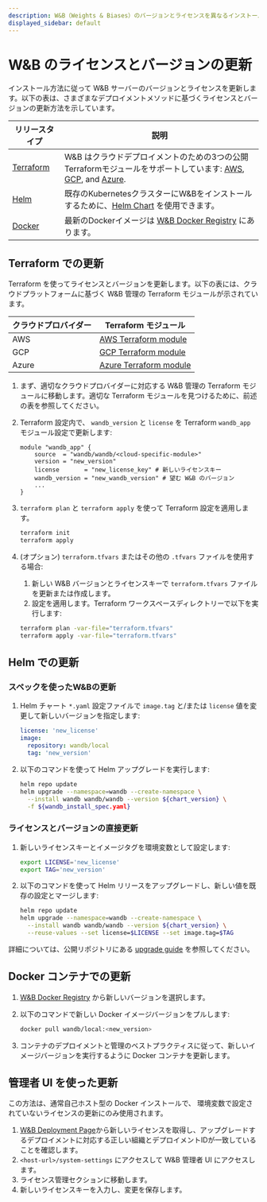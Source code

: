 ```yaml
---
description: W&B（Weights & Biases）のバージョンとライセンスを異なるインストールメソッドで更新するためのガイド。
displayed_sidebar: default
---
```



# W&B のライセンスとバージョンの更新

インストール方法に従って W&B サーバーのバージョンとライセンスを更新します。以下の表は、さまざまなデプロイメントメソッドに基づくライセンスとバージョンの更新方法を示しています。

| リリースタイプ      | 説明         |
| ---------------- | ------------------ |
| [Terraform](#update-with-terraform) | W&B はクラウドデプロイメントのための3つの公開Terraformモジュールをサポートしています: [AWS](https://registry.terraform.io/modules/wandb/wandb/aws/latest), [GCP](https://registry.terraform.io/modules/wandb/wandb/google/latest), and [Azure](https://registry.terraform.io/modules/wandb/wandb/azurerm/latest). |
| [Helm](#update-with-helm)              | 既存のKubernetesクラスターにW&Bをインストールするために、[Helm Chart](https://github.com/wandb/helm-charts) を使用できます。  |
| [Docker](#update-with-docker-container)     | 最新のDockerイメージは [W&B Docker Registry](https://hub.docker.com/r/wandb/local/tags) にあります。 |

## Terraform での更新

Terraform を使ってライセンスとバージョンを更新します。以下の表には、クラウドプラットフォームに基づく W&B 管理の Terraform モジュールが示されています。

|クラウドプロバイダー| Terraform モジュール|
|-----|-----|
|AWS|[AWS Terraform module](https://registry.terraform.io/modules/wandb/wandb/aws/latest)|
|GCP|[GCP Terraform module](https://registry.terraform.io/modules/wandb/wandb/google/latest)|
|Azure|[Azure Terraform module](https://registry.terraform.io/modules/wandb/wandb/azurerm/latest)|

1. まず、適切なクラウドプロバイダーに対応する W&B 管理の Terraform モジュールに移動します。適切な Terraform モジュールを見つけるために、前述の表を参照してください。
2. Terraform 設定内で、 `wandb_version` と `license` を Terraform `wandb_app` モジュール設定で更新します:

   ```hcl
   module "wandb_app" {
       source  = "wandb/wandb/<cloud-specific-module>"
       version = "new_version"
       license       = "new_license_key" # 新しいライセンスキー
       wandb_version = "new_wandb_version" # 望む W&B のバージョン
       ...
   }
   ```
3. `terraform plan` と `terraform apply` を使って Terraform 設定を適用します。
   ```bash
   terraform init
   terraform apply
   ```

4. (オプション) `terraform.tfvars` またはその他の `.tfvars` ファイルを使用する場合:
   1. 新しい W&B バージョンとライセンスキーで `terraform.tfvars` ファイルを更新または作成します。
   2. 設定を適用します。Terraform ワークスペースディレクトリーで以下を実行します:  
   ```bash
   terraform plan -var-file="terraform.tfvars"
   terraform apply -var-file="terraform.tfvars"
   ```

## Helm での更新

### スペックを使ったW&Bの更新

1. Helm チャート `*.yaml` 設定ファイルで `image.tag` と/または `license` 値を変更して新しいバージョンを指定します:

   ```yaml
   license: 'new_license'
   image:
     repository: wandb/local
     tag: 'new_version'
   ```

2. 以下のコマンドを使って Helm アップグレードを実行します:

   ```bash
   helm repo update
   helm upgrade --namespace=wandb --create-namespace \
     --install wandb wandb/wandb --version ${chart_version} \
     -f ${wandb_install_spec.yaml}
   ```

### ライセンスとバージョンの直接更新

1. 新しいライセンスキーとイメージタグを環境変数として設定します:

   ```bash
   export LICENSE='new_license'
   export TAG='new_version'
   ```

2. 以下のコマンドを使って Helm リリースをアップグレードし、新しい値を既存の設定とマージします:

   ```bash
   helm repo update
   helm upgrade --namespace=wandb --create-namespace \
     --install wandb wandb/wandb --version ${chart_version} \
     --reuse-values --set license=$LICENSE --set image.tag=$TAG
   ```

詳細については、公開リポジトリにある [upgrade guide](https://github.com/wandb/helm-charts/blob/main/UPGRADE.md) を参照してください。

## Docker コンテナでの更新

1. [W&B Docker Registry](https://hub.docker.com/r/wandb/local/tags) から新しいバージョンを選択します。
2. 以下のコマンドで新しい Docker イメージバージョンをプルします:

   ```bash
   docker pull wandb/local:<new_version>
   ```

3. コンテナのデプロイメントと管理のベストプラクティスに従って、新しいイメージバージョンを実行するように Docker コンテナを更新します。

## 管理者 UI を使った更新

この方法は、通常自己ホスト型の Docker インストールで、 環境変数で設定されていないライセンスの更新にのみ使用されます。

1. [W&B Deployment Page](https://deploy.wandb.ai/)から新しいライセンスを取得し、アップグレードするデプロイメントに対応する正しい組織とデプロイメントIDが一致していることを確認します。
2. `<host-url>/system-settings` にアクセスして W&B 管理者 UI にアクセスします。
3. ライセンス管理セクションに移動します。
4. 新しいライセンスキーを入力し、変更を保存します。